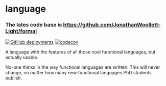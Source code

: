 # language

### The lates code base is https://github.com/JonathanWoollett-Light/formal

[![GitHub deployments](https://img.shields.io/github/deployments/jonathanwoollett-light/language/github-pages?label=website)](https://jonathanwoollett-light.github.io/language/)
[![codecov](https://codecov.io/gh/JonathanWoollett-Light/language/branch/master/graph/badge.svg?token=II1xtnbCDX)](https://codecov.io/gh/JonathanWoollett-Light/language)

A language with the features of all those cool functional languages, but actually usable.

No-one thinks in the way functional languages are written. This will never change, no matter how many new functional languages PhD students publish.
